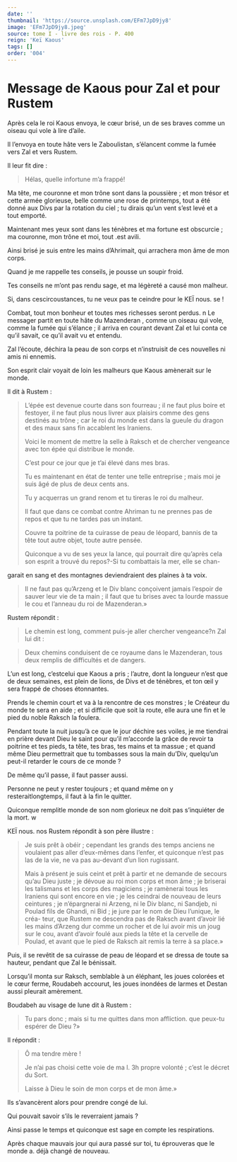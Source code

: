 ```yaml
---
date: ''
thumbnail: 'https://source.unsplash.com/EFm7JpD9jy8'
image: 'EFm7JpD9jy8.jpeg'
source: tome I - livre des rois - P. 400
reign: 'Keï Kaous'
tags: []
order: '004'
---
```


# Message de Kaous pour Zal et pour Rustem

Après cela le roi Kaous envoya, le cœur brisé, un de ses braves comme un oiseau qui vole à lire d’aile.

Il l’envoya en toute hâte vers le Zaboulistan, s’élancent comme la fumée vers Zal et vers Rustem.

Il leur fit dire :

> Hélas, quelle infortune m’a frappé!

Ma tête, me couronne et mon trône sont dans la poussière ; et mon trésor et cette armée glorieuse, belle comme une rose de printemps, tout a été donné aux Divs par la rotation du ciel ; tu dirais qu’un vent s’est levé et a tout emporté.

Maintenant mes yeux sont dans les ténèbres et ma fortune est obscurcie ; ma couronne, mon trône et moi, tout .est avili.

Ainsi brisé je suis entre les mains d’Ahrimait, qui arrachera mon âme de mon corps.

Quand je me rappelle tes conseils, je pousse un soupir froid.

Tes conseils ne m’ont pas rendu sage, et ma légèreté a causé mon malheur.

Si, dans cescircoustances, tu ne veux pas te ceindre pour le KEÏ nous. se !

Combat, tout mon bonheur et toutes mes richesses seront perdus. n Le messager partit en toute hâte du Mazenderan , comme un oiseau qui vole, comme la fumée qui s’élance ; il arriva en courant devant Zal et lui conta ce qu’il savait, ce qu’il avait vu et entendu.

Zal l’écoute, déchira la peau de son corps et n’instruisit de ces nouvelles ni amis ni ennemis.

Son esprit clair voyait de loin les malheurs que Kaous amènerait sur le monde.

Il dit à Rustem :

> L’épée est devenue courte dans son fourreau ; il ne faut plus boire et festoyer, il ne faut plus nous livrer aux plaisirs comme des gens destinés au trône ; car le roi du monde est dans la gueule du dragon et des maux sans fin accablent les Iraniens.
>
> Voici le moment de mettre la selle à Raksch et de chercher vengeance avec ton épée qui distribue le monde.
>
> C’est pour ce jour que je t’ai élevé dans mes bras.
>
> Tu es maintenant en état de tenter une telle entreprise ; mais moi je suis âgé de plus de deux cents ans.
>
> Tu y acquerras un grand renom et tu tireras le roi du malheur.
>
> Il faut que dans ce combat contre Ahriman tu ne prennes pas de repos et que tu ne tardes pas un instant.
>
> Couvre ta poitrine de ta cuirasse de peau de léopard, bannis de ta tête tout autre objet, toute autre pensée.
>
> Quiconque a vu de ses yeux la lance, qui pourrait dire qu’après cela son esprit a trouvé du repos?-Si tu combattais la mer, elle se chan-
>
> 
garait en sang et des montagnes deviendraient des plaines à ta voix.
>
> Il ne faut pas qu’Arzeng et le Div blanc conçoivent jamais l’espoir de sauver leur vie de ta main ; il faut que tu brises avec ta lourde massue le cou et l’anneau du roi de Mazenderan.»

Rustem répondit :

> Le chemin est long, comment puis-je aller chercher vengeance?n Zal lui dit :

> Deux chemins conduisent de ce royaume dans le Mazenderan, tous deux remplis de difficultés et de dangers.

L’un est long, c’estcelui que Kaous a pris ; l’autre, dont la longueur n’est que de deux semaines, est plein de lions, de Divs et de ténèbres, et ton œil y sera frappé de choses étonnantes.

Prends le chemin court et va à la rencontre de ces monstres ; le Créateur du monde te sera en aide ; et si difficile que soit la route, elle aura une fin et le pied du noble Raksch la foulera.

Pendant toute la nuit jusqu’à ce que le jour déchire ses voiles, je me tiendrai en prière devant Dieu le saint pour qu’il m’accorde la grâce de revoir ta poitrine et tes pieds, ta tête, tes bras, tes mains et ta massue ; et quand même Dieu permettrait que tu tombasses sous la main du’Div, quelqu’un peut-il retarder le cours de ce monde ?

De même qu’il passe, il faut passer aussi.

Personne ne peut y rester toujours ; et quand même on y resteraitlongtemps, il faut à la fin le quitter.

Quiconque remplitle monde de son nom glorieux ne doit pas s’inquiéter de la mort. w

KEÏ nous. nos Rustem répondit à son père illustre :

> Je suis prêt à obéir ; cependant les grands des temps anciens ne voulaient pas aller d’eux-mêmes dans l’enfer, et quiconque n’est pas las de la vie, ne va pas au-devant d’un lion rugissant.
>
> Mais à présent je suis ceint et prêt à partir et ne demande de secours qu’au Dieu juste ; je dévoue au roi mon corps et mon âme ; je briserai les talismans et les corps des magiciens ; je ramènerai tous les Iraniens qui sont encore en vie ; je les ceindrai de nouveau de leurs ceintures ; je n’épargnerai ni Arzeng, ni le Div blanc, ni Sandjeb, ni PouIad fils de Ghandi, ni Bid ; je jure par le nom de Dieu l’unique, le créa- teur, que Rustem ne descendra pas de Raksch avant d’avoir lié les mains d’Arzeng dur comme un rocher et de lui avoir mis un joug sur le cou, avant d’avoir foulé aux pieds la tête et la cervelle de Poulad, et avant que le pied de Raksch ait remis la terre à sa place.»

Puis, il se revêtit de sa cuirasse de peau de léopard et se dressa de toute sa hauteur, pendant que Zal le bénissait.

Lorsqu’il monta sur Raksch, semblable à un éléphant, les joues colorées et le cœur ferme, Roudabeh accourut, les joues inondées de larmes et Destan aussi pleurait amèrement.

Boudabeh au visage de lune dit à Rustem :

> Tu pars donc ; mais si tu me quittes dans mon affliction. que peux-tu espérer de Dieu ?»

Il répondit :

> Ô ma tendre mère !
>
> Je n’ai pas choisi cette voie de ma l. 3h 
 propre volonté ; c’est le décret du Sort.
>
> Laisse à Dieu le soin de mon corps et de mon âme.»

Ils s’avancèrent alors pour prendre congé de lui.

Qui pouvait savoir s’ils le reverraient jamais ?

Ainsi passe le temps et quiconque est sage en compte les respirations.

Après chaque mauvais jour qui aura passé sur toi, tu éprouveras que le monde a. déjà changé de nouveau.
